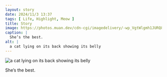 ```yaml
---
layout: story
date: 2024/11/3 13:37
tags: [ Life, Highlight, Meow ]
title: Story
image: https://photos.muan.dev/cdn-cgi/imagedelivery/-wp_VgtWlgmh1JURQ8t1mg/f30ef0db-19e0-4e66-8b8b-21c1696a3d00/public
caption: |
  She’s the best.
alt: |
  a cat lying on its back showing its belly
---
```



![a cat lying on its back showing its belly](https://photos.muan.dev/cdn-cgi/imagedelivery/-wp_VgtWlgmh1JURQ8t1mg/f30ef0db-19e0-4e66-8b8b-21c1696a3d00/public)

She’s the best.
